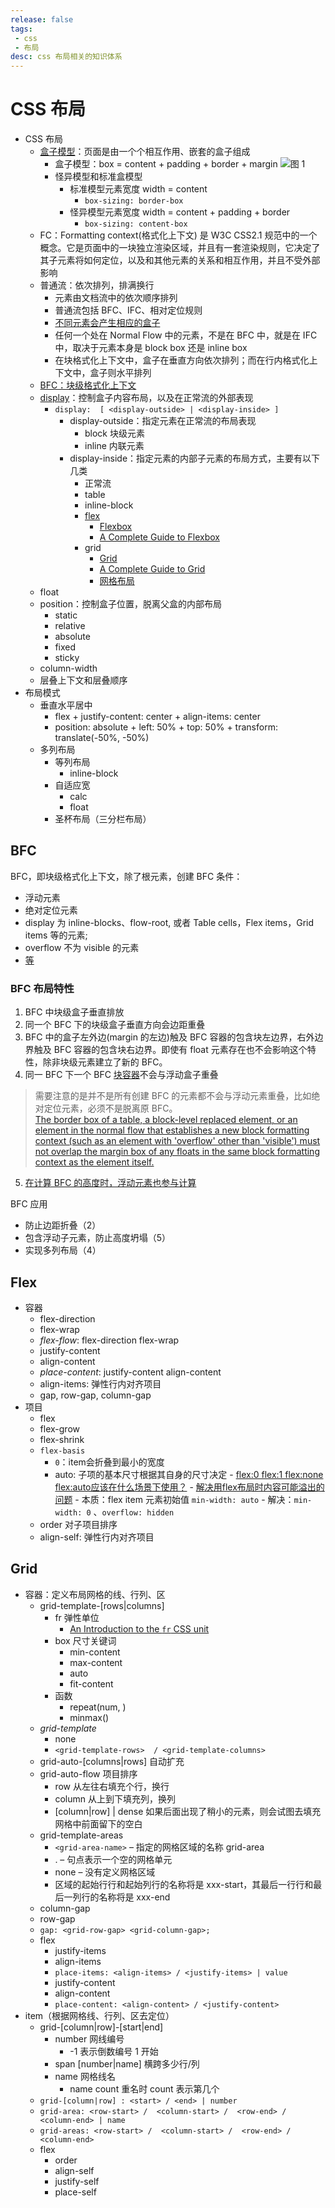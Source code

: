 ```yaml
---
release: false
tags:
 - css
 - 布局
desc: css 布局相关的知识体系
---
```


# CSS 布局

- CSS 布局
  - [盒子模型](https://developer.mozilla.org/zh-CN/docs/learn/css/building_blocks/the_box_model#%E7%9B%92%E5%AD%90%E6%A8%A1%E5%9E%8B%E5%92%8C%E5%86%85%E8%81%94%E7%9B%92%E5%AD%90)：页面是由一个个相互作用、嵌套的盒子组成
    - 盒子模型：box = content + padding + border + margin
      ![图 1](images/1649915882380.png)  
    - 怪异模型和标准盒模型
      - 标准模型元素宽度 width = content
        - `box-sizing: border-box`
      - 怪异模型元素宽度 width = content + padding + border
        - `box-sizing: content-box`
  - FC：Formatting context(格式化上下文) 是 W3C CSS2.1 规范中的一个概念。它是页面中的一块独立渲染区域，并且有一套渲染规则，它决定了其子元素将如何定位，以及和其他元素的关系和相互作用，并且不受外部影响
  - 普通流：依次排列，排满换行
    - 元素由文档流中的依次顺序排列
    - 普通流包括 BFC、IFC、相对定位规则
    - [不同元素会产生相应的盒子](https://www.w3.org/TR/CSS2/visuren.html#box-gen)
    - 任何一个处在 Normal Flow 中的元素，不是在 BFC 中，就是在 IFC 中，取决于元素本身是 block box 还是 inline box
    - 在块格式化上下文中，盒子在垂直方向依次排列；而在行内格式化上下文中，盒子则水平排列
  - [BFC：块级格式化上下文](#bfc)
  - [display](https://developer.mozilla.org/zh-CN/docs/Web/CSS/display)：控制盒子内容布局，以及在正常流的外部表现
    - `display:  [ <display-outside> | <display-inside> ]`
      - display-outside：指定元素在正常流的布局表现
        - block 块级元素
        - inline 内联元素
      - display-inside：指定元素的内部子元素的布局方式，主要有以下几类
        - 正常流
        - table
        - inline-block
        - [flex](#flex)
          - [Flexbox](https://web.dev/learn/css/flexbox/)
          - [A Complete Guide to Flexbox](https://css-tricks.com/snippets/css/a-guide-to-flexbox/)
        - grid
          - [Grid](https://web.dev/learn/css/grid/)
          - [A Complete Guide to Grid](https://css-tricks.com/snippets/css/complete-guide-grid/)
          - [网格布局](https://developer.mozilla.org/zh-CN/docs/Web/CSS/CSS_Grid_Layout)
  - float
  - position：控制盒子位置，脱离父盒的内部布局
    - static
    - relative
    - absolute
    - fixed
    - sticky
  - column-width
  - 层叠上下文和层叠顺序
- 布局模式
  - 垂直水平居中
    - flex + justify-content: center + align-items: center
    - position: absolute + left: 50% + top: 50% + transform: translate(-50%, -50%)
  - 多列布局
    - 等列布局
      - inline-block
    - 自适应宽
      - calc
      - float
    - 圣杯布局（三分栏布局）

## BFC

BFC，即块级格式化上下文，除了根元素，创建 BFC 条件：

- 浮动元素
- 绝对定位元素
- display 为 inline-blocks、flow-root, 或者 Table cells，Flex items，Grid items 等的元素;
- overflow 不为 visible 的元素
- [等](https://developer.mozilla.org/zh-CN/docs/Web/Guide/CSS/Block_formatting_context)

### BFC 布局特性

1. BFC 中块级盒子垂直排放
2. 同一个 BFC 下的块级盒子垂直方向会边距重叠
3. BFC 中的盒子左外边(margin 的左边)触及 BFC 容器的包含块左边界，右外边界触及 BFC 容器的包含块右边界。即使有 float 元素存在也不会影响这个特性，除非块级元素建立了新的 BFC。
4. 同一 BFC 下一个 BFC [块容器](https://developer.mozilla.org/zh-CN/docs/Web/CSS/Visual_formatting_model)不会与浮动盒子重叠
  > 需要注意的是并不是所有创建 BFC 的元素都不会与浮动元素重叠，比如绝对定位元素，必须不是脱离原 BFC。  
  > [The border box of a table, a block-level replaced element, or an element in the normal flow that establishes a new block formatting context (such as an element with 'overflow' other than 'visible') must not overlap the margin box of any floats in the same block formatting context as the element itself.](https://www.w3.org/TR/CSS2/visuren.html#floats)
5. [在计算 BFC 的高度时，浮动元素也参与计算](https://www.w3.org/TR/CSS22/visudet.html#root-height)

BFC 应用
- 防止边距折叠（2）
- 包含浮动子元素，防止高度坍塌（5）
- 实现多列布局（4）

## Flex

- 容器
  - flex-direction
  - flex-wrap
  - *flex-flow*: flex-direction flex-wrap
  - justify-content
  - align-content
  - *place-content*: justify-content align-content
  - align-items: 弹性行内对齐项目
  - gap, row-gap, column-gap
- 项目
  - flex
  - flex-grow
  - flex-shrink
  - `flex-basis`
    - `0`：item会折叠到最小的宽度
    - auto: 子项的基本尺寸根据其自身的尺寸决定
          - [flex:0 flex:1 flex:none flex:auto应该在什么场景下使用？](https://www.zhangxinxu.com/wordpress/2020/10/css-flex-0-1-none/?shrink=1)
          - [解决用flex布局时内容可能溢出的问题](https://stackoverflow.com/questions/43809612/prevent-a-child-element-from-overflowing-its-parent-in-flexbox)
            - 本质：flex item 元素初始值 `min-width: auto`
            - 解决：`min-width: 0` 、`overflow: hidden`
  - order 对子项目排序
  - align-self: 弹性行内对齐项目

## Grid

- 容器：定义布局网格的线、行列、区
  - grid-template-[rows|columns]
    - fr 弹性单位
      - [An Introduction to the `fr` CSS unit](https://css-tricks.com/introduction-fr-css-unit/)
    - box 尺寸关键词
      - min-content
      - max-content
      - auto
      - fit-content
    - 函数
      - repeat(num, )
      - minmax()
  - *grid-template*
    - none
    - `<grid-template-rows>  / <grid-template-columns>`
  - grid-auto-[columns|rows] 自动扩充
  - grid-auto-flow 项目排序
    - row 从左往右填充个行，换行
    - column 从上到下填充列，换列
    - [column|row] | dense 如果后面出现了稍小的元素，则会试图去填充网格中前面留下的空白
  - grid-template-areas
    - `<grid-area-name>` – 指定的网格区域的名称 grid-area
    - . – 句点表示一个空的网格单元
    - none – 没有定义网格区域
    - 区域的起始行行和起始列行的名称将是 xxx-start，其最后一行行和最后一列行的名称将是 xxx-end
  - column-gap
  - row-gap
  - `gap: <grid-row-gap> <grid-column-gap>;`
  - flex
    - justify-items
    - align-items
    - `place-items: <align-items> / <justify-items> | value`
    - justify-content
    - align-content
    - `place-content: <align-content> / <justify-content> `
- item（根据网格线、行列、区去定位）
  - grid-[column|row]-[start|end]
    - number 网线编号
      - -1 表示倒数编号 1 开始
    - span [number|name] 横跨多少行/列 
    - name 网格线名
      - name count 重名时 count 表示第几个
  - `grid-[column|row] : <start> / <end> | number`
  - `grid-area: <row-start> /  <column-start> /  <row-end> / <column-end> | name`
  - `grid-areas: <row-start> /  <column-start> /  <row-end> / <column-end>`
  - flex
    - order
    - align-self
    - justify-self
    - place-self





